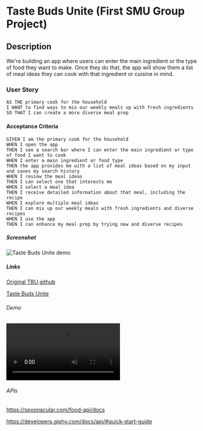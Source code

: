 # Taste Buds Unite (First SMU Group Project)

## Description

We're building an app where users can enter the main ingredient or the type of food they want to make. Once they do that, the app will show them a list of meal ideas they can cook with that ingredient or cuisine in mind.

### User Story

```
AS THE primary cook for the household
I WANT to find ways to mix our weekly meals up with fresh ingredients
SO THAT I can create a more diverse meal prep
```

#### Acceptance Criteria

```
GIVEN I am the primary cook for the household
WHEN I open the app
THEN I see a search bar where I can enter the main ingredient or type of food I want to cook
WHEN I enter a main ingredient or food type
THEN the app provides me with a list of meal ideas based on my input and saves my search history
WHEN I review the meal ideas
THEN I can select one that interests me
WHEN I select a meal idea
THEN I receive detailed information about that meal, including the recipe
WHEN I explore multiple meal ideas
THEN I can mix up our weekly meals with fresh ingredients and diverse recipes
WHEN I use the app
THEN I can enhance my meal prep by trying new and diverse recipes
```
##### Screenshot
![Taste Buds Unite demo](https://github.com/tishaanderson/TasteBudsUnite/issues/32#issue-1960346654)
##### Links

[Original TBU github](https://github.com/tishaanderson/Group-Project)

[Taste Buds Unite](https://tishaanderson.github.io/TasteBudsUnite/)



###### Demo

<video src="DeployedProject.mp4" controls title="Title"></video>

###### APIs

https://spoonacular.com/food-api/docs

https://developers.giphy.com/docs/api/#quick-start-guide




